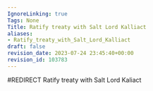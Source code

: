 ```yaml
---
IgnoreLinking: true
Tags: None
Title: Ratify treaty with Salt Lord Kalliact
aliases:
- Ratify_treaty_with_Salt_Lord_Kalliact
draft: false
revision_date: 2023-07-24 23:45:40+00:00
revision_id: 103783
---
```


#REDIRECT Ratify treaty with Salt Lord Kaliact
